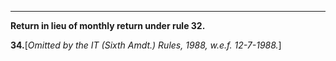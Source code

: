 ****

**Return in lieu of monthly return under rule 32.**

**34.**[_Omitted by the IT (Sixth Amdt.) Rules, 1988, w.e.f. 12-7-1988._]